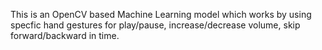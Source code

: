 This is an OpenCV based Machine Learning model which works by using specfic hand gestures for play/pause, increase/decrease volume, skip forward/backward in time.
